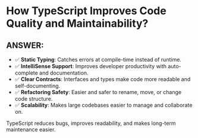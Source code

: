 # How TypeScript Improves Code Quality and Maintainability?

## ANSWER:

- ✅ **Static Typing**: Catches errors at compile-time instead of runtime.
- ✅ **IntelliSense Support**: Improves developer productivity with auto-complete and documentation.
- ✅ **Clear Contracts**: Interfaces and types make code more readable and self-documenting.
- ✅ **Refactoring Safety**: Easier and safer to rename, move, or change code structure.
- ✅ **Scalability**: Makes large codebases easier to manage and collaborate on.

TypeScript reduces bugs, improves readability, and makes long-term maintenance easier.
